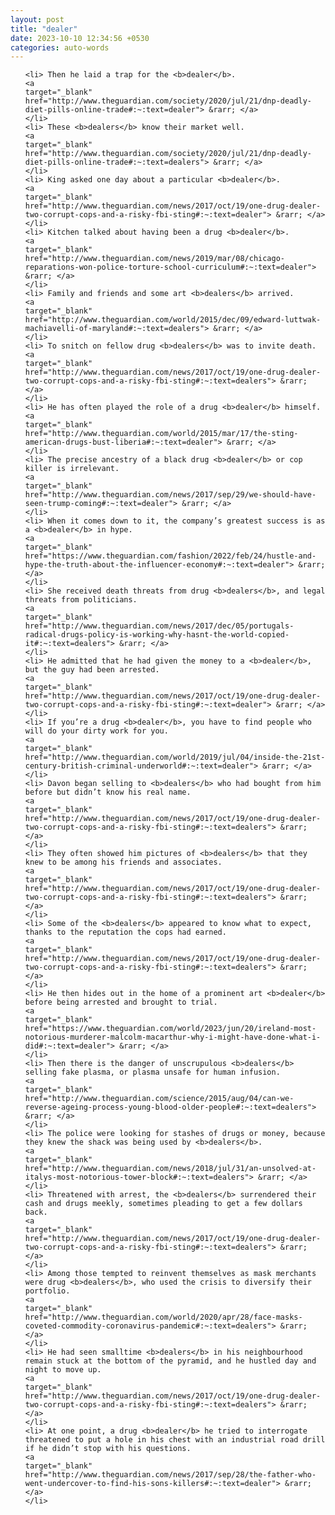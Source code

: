 ```yaml
---
layout: post
title: "dealer"
date: 2023-10-10 12:34:56 +0530
categories: auto-words
---
```

<ol>

    <li> Then he laid a trap for the <b>dealer</b>.
    <a 
    target="_blank" 
    href="http://www.theguardian.com/society/2020/jul/21/dnp-deadly-diet-pills-online-trade#:~:text=dealer"> &rarr; </a>
    </li>
    <li> These <b>dealers</b> know their market well.
    <a 
    target="_blank" 
    href="http://www.theguardian.com/society/2020/jul/21/dnp-deadly-diet-pills-online-trade#:~:text=dealers"> &rarr; </a>
    </li>
    <li> King asked one day about a particular <b>dealer</b>.
    <a 
    target="_blank" 
    href="http://www.theguardian.com/news/2017/oct/19/one-drug-dealer-two-corrupt-cops-and-a-risky-fbi-sting#:~:text=dealer"> &rarr; </a>
    </li>
    <li> Kitchen talked about having been a drug <b>dealer</b>.
    <a 
    target="_blank" 
    href="http://www.theguardian.com/news/2019/mar/08/chicago-reparations-won-police-torture-school-curriculum#:~:text=dealer"> &rarr; </a>
    </li>
    <li> Family and friends and some art <b>dealers</b> arrived.
    <a 
    target="_blank" 
    href="http://www.theguardian.com/world/2015/dec/09/edward-luttwak-machiavelli-of-maryland#:~:text=dealers"> &rarr; </a>
    </li>
    <li> To snitch on fellow drug <b>dealers</b> was to invite death.
    <a 
    target="_blank" 
    href="http://www.theguardian.com/news/2017/oct/19/one-drug-dealer-two-corrupt-cops-and-a-risky-fbi-sting#:~:text=dealers"> &rarr; </a>
    </li>
    <li> He has often played the role of a drug <b>dealer</b> himself.
    <a 
    target="_blank" 
    href="http://www.theguardian.com/world/2015/mar/17/the-sting-american-drugs-bust-liberia#:~:text=dealer"> &rarr; </a>
    </li>
    <li> The precise ancestry of a black drug <b>dealer</b> or cop killer is irrelevant.
    <a 
    target="_blank" 
    href="http://www.theguardian.com/news/2017/sep/29/we-should-have-seen-trump-coming#:~:text=dealer"> &rarr; </a>
    </li>
    <li> When it comes down to it, the company’s greatest success is as a <b>dealer</b> in hype.
    <a 
    target="_blank" 
    href="https://www.theguardian.com/fashion/2022/feb/24/hustle-and-hype-the-truth-about-the-influencer-economy#:~:text=dealer"> &rarr; </a>
    </li>
    <li> She received death threats from drug <b>dealers</b>, and legal threats from politicians.
    <a 
    target="_blank" 
    href="http://www.theguardian.com/news/2017/dec/05/portugals-radical-drugs-policy-is-working-why-hasnt-the-world-copied-it#:~:text=dealers"> &rarr; </a>
    </li>
    <li> He admitted that he had given the money to a <b>dealer</b>, but the guy had been arrested.
    <a 
    target="_blank" 
    href="http://www.theguardian.com/news/2017/oct/19/one-drug-dealer-two-corrupt-cops-and-a-risky-fbi-sting#:~:text=dealer"> &rarr; </a>
    </li>
    <li> If you’re a drug <b>dealer</b>, you have to find people who will do your dirty work for you.
    <a 
    target="_blank" 
    href="http://www.theguardian.com/world/2019/jul/04/inside-the-21st-century-british-criminal-underworld#:~:text=dealer"> &rarr; </a>
    </li>
    <li> Davon began selling to <b>dealers</b> who had bought from him before but didn’t know his real name.
    <a 
    target="_blank" 
    href="http://www.theguardian.com/news/2017/oct/19/one-drug-dealer-two-corrupt-cops-and-a-risky-fbi-sting#:~:text=dealers"> &rarr; </a>
    </li>
    <li> They often showed him pictures of <b>dealers</b> that they knew to be among his friends and associates.
    <a 
    target="_blank" 
    href="http://www.theguardian.com/news/2017/oct/19/one-drug-dealer-two-corrupt-cops-and-a-risky-fbi-sting#:~:text=dealers"> &rarr; </a>
    </li>
    <li> Some of the <b>dealers</b> appeared to know what to expect, thanks to the reputation the cops had earned.
    <a 
    target="_blank" 
    href="http://www.theguardian.com/news/2017/oct/19/one-drug-dealer-two-corrupt-cops-and-a-risky-fbi-sting#:~:text=dealers"> &rarr; </a>
    </li>
    <li> He then hides out in the home of a prominent art <b>dealer</b> before being arrested and brought to trial.
    <a 
    target="_blank" 
    href="https://www.theguardian.com/world/2023/jun/20/ireland-most-notorious-murderer-malcolm-macarthur-why-i-might-have-done-what-i-did#:~:text=dealer"> &rarr; </a>
    </li>
    <li> Then there is the danger of unscrupulous <b>dealers</b> selling fake plasma, or plasma unsafe for human infusion.
    <a 
    target="_blank" 
    href="http://www.theguardian.com/science/2015/aug/04/can-we-reverse-ageing-process-young-blood-older-people#:~:text=dealers"> &rarr; </a>
    </li>
    <li> The police were looking for stashes of drugs or money, because they knew the shack was being used by <b>dealers</b>.
    <a 
    target="_blank" 
    href="http://www.theguardian.com/news/2018/jul/31/an-unsolved-at-italys-most-notorious-tower-block#:~:text=dealers"> &rarr; </a>
    </li>
    <li> Threatened with arrest, the <b>dealers</b> surrendered their cash and drugs meekly, sometimes pleading to get a few dollars back.
    <a 
    target="_blank" 
    href="http://www.theguardian.com/news/2017/oct/19/one-drug-dealer-two-corrupt-cops-and-a-risky-fbi-sting#:~:text=dealers"> &rarr; </a>
    </li>
    <li> Among those tempted to reinvent themselves as mask merchants were drug <b>dealers</b>, who used the crisis to diversify their portfolio.
    <a 
    target="_blank" 
    href="http://www.theguardian.com/world/2020/apr/28/face-masks-coveted-commodity-coronavirus-pandemic#:~:text=dealers"> &rarr; </a>
    </li>
    <li> He had seen smalltime <b>dealers</b> in his neighbourhood remain stuck at the bottom of the pyramid, and he hustled day and night to move up.
    <a 
    target="_blank" 
    href="http://www.theguardian.com/news/2017/oct/19/one-drug-dealer-two-corrupt-cops-and-a-risky-fbi-sting#:~:text=dealers"> &rarr; </a>
    </li>
    <li> At one point, a drug <b>dealer</b> he tried to interrogate threatened to put a hole in his chest with an industrial road drill if he didn’t stop with his questions.
    <a 
    target="_blank" 
    href="http://www.theguardian.com/news/2017/sep/28/the-father-who-went-undercover-to-find-his-sons-killers#:~:text=dealer"> &rarr; </a>
    </li>